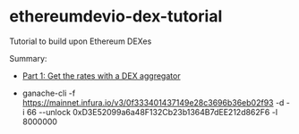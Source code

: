 # ethereumdevio-dex-tutorial

Tutorial to build upon Ethereum DEXes

Summary: 
* [Part 1: Get the rates with a DEX aggregator](https://ethereumdev.io/trading-and-arbitrage-on-ethereum-dex-get-the-rates-part-1/)

* ganache-cli  -f https://mainnet.infura.io/v3/0f333401437149e28c3696b36eb02f93 -d -i 66 --unlock 0xD3E52099a6a48F132Cb23b1364B7dEE212d862F6 -l 8000000
